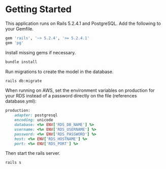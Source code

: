 # Getting Started

This application runs on Rails 5.2.4.1 and PostgreSQL.  Add the following to your Gemfile.
```ruby
gem 'rails', '~> 5.2.4', '>= 5.2.4.1'
gem 'pg'
```

Install missing gems if necessary.

```bash
bundle install
```

Run migrations to create the model in the database.

```bash
rails db:migrate
```

When running on AWS, set the environment variables on production for your RDS instead of a password directly on the file (references database.yml):
```ruby
production:
    adapter: postgresql
    encoding: unicode
    database: <%= ENV['RDS_DB_NAME'] %>
    username: <%= ENV['RDS_USERNAME'] %>
    password: <%= ENV['RDS_PASSWORD'] %>
    host: <%= ENV['RDS_HOSTNAME'] %>
    port: <%= ENV['RDS_PORT'] %>
```

Then start the rails server.

```bash
rails s
```
